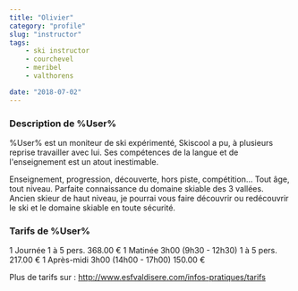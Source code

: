 ```yaml
---
title: "Olivier"
category: "profile"
slug: "instructor"
tags:
    - ski instructor
    - courchevel
    - meribel
    - valthorens

date: "2018-07-02"
---
```



### Description de %User%
%User% est un moniteur de ski expérimenté, Skiscool a pu, à plusieurs reprise travailler avec lui. Ses compétences de la langue et de l'enseignement est un atout inestimable.  

Enseignement, progression, découverte, hors piste, compétition... Tout âge, tout niveau. 
Parfaite connaissance du domaine skiable des 3 vallées.
Ancien skieur de haut niveau, je pourrai vous faire découvrir ou redécouvrir le ski et le domaine skiable en toute sécurité.

### Tarifs de %User%

1 Journée 1 à 5 pers. 368.00 € 
1 Matinée 3h00 (9h30 - 12h30) 1 à 5 pers. 217.00 € 
1 Après-midi 3h00 (14h00 - 17h00)	150.00 €

Plus de tarifs sur : http://www.esfvaldisere.com/infos-pratiques/tarifs


